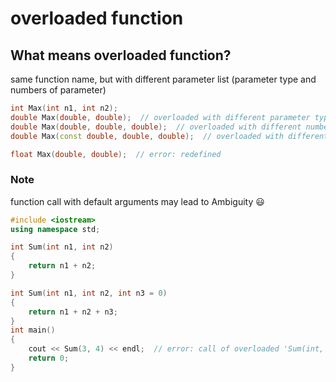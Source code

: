# overloaded function

## What means overloaded function?

same function name, but with different parameter list (parameter type and numbers of parameter)

```cpp
int Max(int n1, int n2);
double Max(double, double);  // overloaded with different parameter type
double Max(double, double, double);  // overloaded with different numbers
double Max(const double, double, double);  // overloaded with different type const

float Max(double, double);  // error: redefined
```

### Note

function call with default arguments may lead to Ambiguity 😃

```cpp
#include <iostream>
using namespace std;

int Sum(int n1, int n2)
{
    return n1 + n2;
}

int Sum(int n1, int n2, int n3 = 0)
{
    return n1 + n2 + n3;
}
int main()
{
    cout << Sum(3, 4) << endl;  // error: call of overloaded 'Sum(int, int)' is ambiguous
    return 0;
}
```
